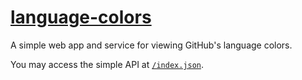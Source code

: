 [language-colors](http://language-colors.herokuapp.com)
===============
A simple web app and service for viewing GitHub's language colors.

You may access the simple API at
[`/index.json`](http://language-colors.herokuapp.com/index.json).
